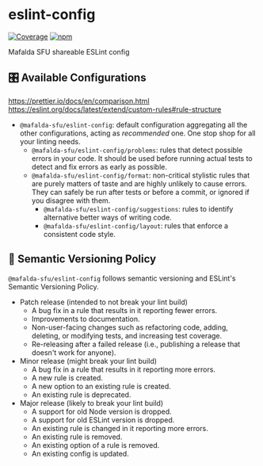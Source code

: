 # eslint-config

[![Coverage](https://img.shields.io/endpoint?url=https://gist.githubusercontent.com/mafalda-bot/27d772a9a3a8a945b34fd9676de40486/raw/eslint-config.json)](https://gist.github.com/Mafalda-bot/27d772a9a3a8a945b34fd9676de40486#file-eslint-config-json)
[![npm](https://img.shields.io/npm/v/@mafalda-sfu/eslint-config.svg)](https://www.npmjs.com/package/@mafalda-sfu/eslint-config)

Mafalda SFU shareable ESLint config

## 🎛️ Available Configurations

<https://prettier.io/docs/en/comparison.html>
<https://eslint.org/docs/latest/extend/custom-rules#rule-structure>

- `@mafalda-sfu/eslint-config`: default configuration aggregating all the
  other configurations, acting as *recommended* one. One stop shop for all your
  linting needs.
  - `@mafalda-sfu/eslint-config/problems`: rules that detect possible errors in
    your code. It should be used before running actual tests to detect and fix
    errors as early as possible.
  - `@mafalda-sfu/eslint-config/format`: non-critical stylistic rules that are
    purely matters of taste and are highly unlikely to cause errors. They can
    safely be run after tests or before a commit, or ignored if you disagree
    with them.
    - `@mafalda-sfu/eslint-config/suggestions`: rules to identify alternative
      better ways of writing code.
    - `@mafalda-sfu/eslint-config/layout`: rules that enforce a consistent code
      style.

## 🚥 Semantic Versioning Policy

`@mafalda-sfu/eslint-config` follows semantic versioning and ESLint's Semantic
Versioning Policy.

- Patch release (intended to not break your lint build)
  - A bug fix in a rule that results in it reporting fewer errors.
  - Improvements to documentation.
  - Non-user-facing changes such as refactoring code, adding, deleting, or
    modifying tests, and increasing test coverage.
  - Re-releasing after a failed release (i.e., publishing a release that
    doesn't work for anyone).
- Minor release (might break your lint build)
  - A bug fix in a rule that results in it reporting more errors.
  - A new rule is created.
  - A new option to an existing rule is created.
  - An existing rule is deprecated.
- Major release (likely to break your lint build)
  - A support for old Node version is dropped.
  - A support for old ESLint version is dropped.
  - An existing rule is changed in it reporting more errors.
  - An existing rule is removed.
  - An existing option of a rule is removed.
  - An existing config is updated.
